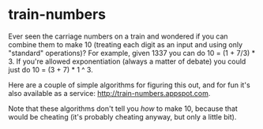 # train-numbers
Ever seen the carriage numbers on a train and wondered if you can combine them to make 10 (treating
each digit as an input and using only "standard" operations)? For example, given 1337 you can do
10 = (1 + 7/3) * 3. If you're allowed exponentiation (always a matter of debate) you could just do
10 = (3 + 7) * 1 ^ 3.

Here are a couple of simple algorithms
for figuring this out, and for fun it's also available as a service: http://train-numbers.appspot.com.

Note that these algorithms don't tell you *how* to make 10, because that would be cheating (it's
probably cheating anyway, but only a little bit).
